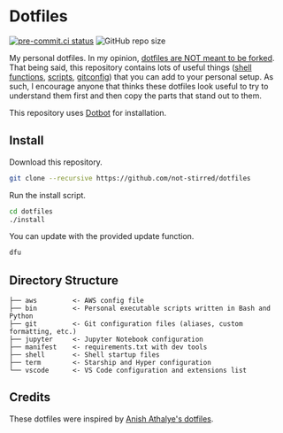 # Dotfiles 

[![pre-commit.ci status](https://results.pre-commit.ci/badge/github/not-stirred/dotfiles/master.svg)](https://results.pre-commit.ci/latest/github/not-stirred/dotfiles/master)
![GitHub repo size](https://img.shields.io/github/repo-size/not-stirred/dotfiles?color=orange)

My personal dotfiles. In my opinion, [dotfiles are NOT meant to be forked](https://www.anishathalye.com/2014/08/03/managing-your-dotfiles/#dotfiles-are-not-meant-to-be-forked). That being said, this repository contains lots of useful things ([shell functions](https://github.com/not-stirred/dotfiles/blob/master/shell/shell/functions.bash), [scripts](https://github.com/not-stirred/dotfiles/blob/master/bin/covid-stats), [gitconfig](https://github.com/not-stirred/dotfiles/blob/master/git/gitconfig)) that you can add to your personal setup. As such, I encourage anyone that thinks these dotfiles look useful to try to understand them first and then copy the parts that stand out to them.

This repository uses [Dotbot](https://github.com/anishathalye/dotbot) for installation.

## Install

Download this repository.

```bash
git clone --recursive https://github.com/not-stirred/dotfiles
```

Run the install script.

```bash
cd dotfiles
./install
```

You can update with the provided update function.

```bash
dfu
```

## Directory Structure

```
├── aws         <- AWS config file
├── bin         <- Personal executable scripts written in Bash and Python
├── git         <- Git configuration files (aliases, custom formatting, etc.)
├── jupyter     <- Jupyter Notebook configuration
├── manifest    <- requirements.txt with dev tools
├── shell       <- Shell startup files
├── term        <- Starship and Hyper configuration
└── vscode      <- VS Code configuration and extensions list
```

## Credits

These dotfiles were inspired by [Anish Athalye's dotfiles](https://github.com/anishathalye/dotfiles).
